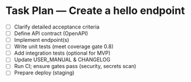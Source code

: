 # Task Plan — Create a hello endpoint

- [ ] Clarify detailed acceptance criteria
- [ ] Define API contract (OpenAPI)
- [ ] Implement endpoint(s)
- [ ] Write unit tests (meet coverage gate 0.8)
- [ ] Add integration tests (optional for MVP)
- [ ] Update USER_MANUAL & CHANGELOG
- [ ] Run CI; ensure gates pass (security, secrets scan)
- [ ] Prepare deploy (staging)
